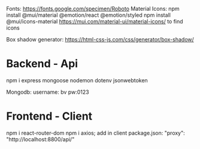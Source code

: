 Fonts: https://fonts.google.com/specimen/Roboto
Material Icons: npm install @mui/material @emotion/react @emotion/styled
                npm install @mui/icons-material
                https://mui.com/material-ui/material-icons/ to find icons

Box shadow generator:
https://html-css-js.com/css/generator/box-shadow/

# Backend - Api
npm i express mongoose nodemon dotenv jsonwebtoken

Mongodb: username: bv pw:0123

# Frontend - Client
npm i react-router-dom
npm i axios; add in client package.json: "proxy": "http://localhost:8800/api/" 